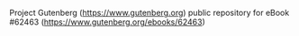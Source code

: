 Project Gutenberg (https://www.gutenberg.org) public repository for eBook #62463 (https://www.gutenberg.org/ebooks/62463)
